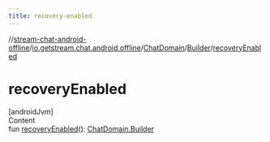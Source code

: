 ```yaml
---
title: recovery-enabled
---
```

//[stream-chat-android-offline](../../../../index.md)/[io.getstream.chat.android.offline](../../index.md)/[ChatDomain](../index.md)/[Builder](index.md)/[recoveryEnabled](recoveryEnabled.md)



# recoveryEnabled  
[androidJvm]  
Content  
fun [recoveryEnabled](recoveryEnabled.md)(): [ChatDomain.Builder](index.md)  



